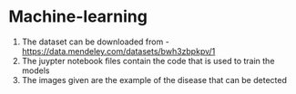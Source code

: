 # Machine-learning

1. The dataset can be downloaded from - https://data.mendeley.com/datasets/bwh3zbpkpv/1
2. The juypter notebook files contain the code that is used to train the models 
3. The images given are the example of the disease that can be detected
